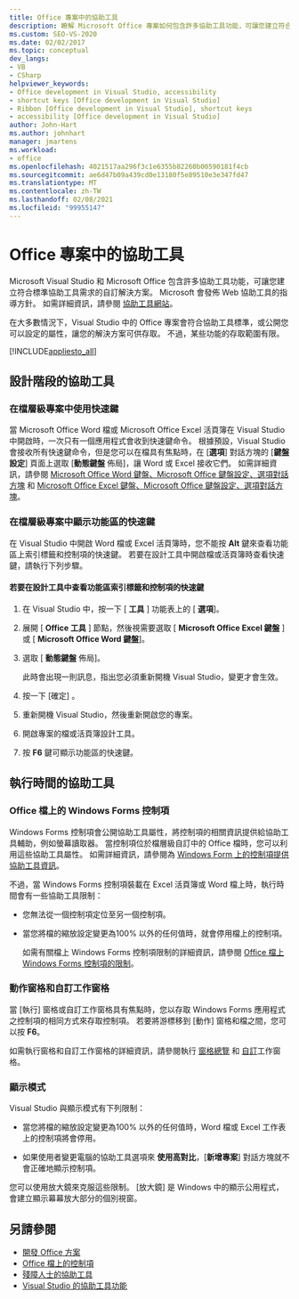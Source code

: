 ```yaml
---
title: Office 專案中的協助工具
description: 瞭解 Microsoft Office 專案如何包含許多協助工具功能，可讓您建立符合標準協助工具需求的自訂解決方案。
ms.custom: SEO-VS-2020
ms.date: 02/02/2017
ms.topic: conceptual
dev_langs:
- VB
- CSharp
helpviewer_keywords:
- Office development in Visual Studio, accessibility
- shortcut keys [Office development in Visual Studio]
- Ribbon [Office development in Visual Studio], shortcut keys
- accessibility [Office development in Visual Studio]
author: John-Hart
ms.author: johnhart
manager: jmartens
ms.workload:
- office
ms.openlocfilehash: 4021517aa296f3c1e6355b82260b00590181f4cb
ms.sourcegitcommit: ae6d47b09a439cd0e13180f5e89510e3e347fd47
ms.translationtype: MT
ms.contentlocale: zh-TW
ms.lasthandoff: 02/08/2021
ms.locfileid: "99955147"
---
```

# <a name="accessibility-in-office-projects"></a>Office 專案中的協助工具

Microsoft Visual Studio 和 Microsoft Office 包含許多協助工具功能，可讓您建立符合標準協助工具需求的自訂解決方案。 Microsoft 會發佈 Web 協助工具的指導方針。 如需詳細資訊，請參閱 [協助工具網站](https://www.microsoft.com/accessibility/)。

在大多數情況下，Visual Studio 中的 Office 專案會符合協助工具標準，或公開您可以設定的屬性，讓您的解決方案可供存取。 不過，某些功能的存取範圍有限。

[!INCLUDE[appliesto_all](../vsto/includes/appliesto-all-md.md)]

## <a name="accessibility-at-design-time"></a>設計階段的協助工具

### <a name="use-shortcut-keys-in-document-level-projects"></a>在檔層級專案中使用快速鍵
 當 Microsoft Office Word 檔或 Microsoft Office Excel 活頁簿在 Visual Studio 中開啟時，一次只有一個應用程式會收到快速鍵命令。 根據預設，Visual Studio 會接收所有快速鍵命令，但是您可以在檔具有焦點時，在 [**選項**] 對話方塊的 [**鍵盤設定**] 頁面上選取 [**動態鍵盤** 佈局]，讓 Word 或 Excel 接收它們。 如需詳細資訊，請參閱 [Microsoft Office Word 鍵盤、Microsoft Office 鍵盤設定、選項對話方塊](../vsto/microsoft-office-word-keyboard-microsoft-office-keyboard-settings-options-dialog-box.md) 和 [Microsoft Office Excel 鍵盤、Microsoft Office 鍵盤設定、選項對話方塊](../vsto/microsoft-office-excel-keyboard-microsoft-office-keyboard-settings-options-dialog-box.md)。

### <a name="display-shortcut-keys-for-the-ribbon-in-document-level-projects"></a>在檔層級專案中顯示功能區的快速鍵
 在 Visual Studio 中開啟 Word 檔或 Excel 活頁簿時，您不能按 **Alt** 鍵來查看功能區上索引標籤和控制項的快速鍵。 若要在設計工具中開啟檔或活頁簿時查看快速鍵，請執行下列步驟。

#### <a name="to-view-shortcut-keys-for-ribbon-tabs-and-controls-in-the-designer"></a>若要在設計工具中查看功能區索引標籤和控制項的快速鍵

1. 在 Visual Studio 中，按一下 [ **工具** ] 功能表上的 [ **選項**]。

2. 展開 [ **Office 工具** ] 節點，然後視需要選取 [ **Microsoft Office Excel 鍵盤** ] 或 [ **Microsoft Office Word 鍵盤**]。

3. 選取 [ **動態鍵盤** 佈局]。

     此時會出現一則訊息，指出您必須重新開機 Visual Studio，變更才會生效。

4. 按一下 [確定]  。

5. 重新開機 Visual Studio，然後重新開啟您的專案。

6. 開啟專案的檔或活頁簿設計工具。

7. 按 **F6** 鍵可顯示功能區的快速鍵。

## <a name="accessibility-at-run-time"></a>執行時間的協助工具

### <a name="windows-forms-controls-on-office-documents"></a>Office 檔上的 Windows Forms 控制項
 Windows Forms 控制項會公開協助工具屬性，將控制項的相關資訊提供給協助工具輔助，例如螢幕讀取器。 當控制項位於檔層級自訂中的 Office 檔時，您可以利用這些協助工具屬性。 如需詳細資訊，請參閱為 [Windows Form 上的控制項提供協助工具資訊](/dotnet/framework/winforms/controls/providing-accessibility-information-for-controls-on-a-windows-form)。

 不過，當 Windows Forms 控制項裝載在 Excel 活頁簿或 Word 檔上時，執行時間會有一些協助工具限制：

- 您無法從一個控制項定位至另一個控制項。

- 當您將檔的縮放設定變更為100% 以外的任何值時，就會停用檔上的控制項。

  如需有關檔上 Windows Forms 控制項限制的詳細資訊，請參閱 [Office 檔上 Windows Forms 控制項的限制](../vsto/limitations-of-windows-forms-controls-on-office-documents.md)。

### <a name="actions-panes-and-custom-task-panes"></a>動作窗格和自訂工作窗格
 當 [執行] 窗格或自訂工作窗格具有焦點時，您以存取 Windows Forms 應用程式之控制項的相同方式來存取控制項。 若要將游標移到 [動作] 窗格和檔之間，您可以按 **F6**。

 如需執行窗格和自訂工作窗格的詳細資訊，請參閱執行 [窗格總覽](../vsto/actions-pane-overview.md) 和 [自訂](../vsto/custom-task-panes.md)工作窗格。

### <a name="display-modes"></a>顯示模式

Visual Studio 與顯示模式有下列限制：

- 當您將檔的縮放設定變更為100% 以外的任何值時，Word 檔或 Excel 工作表上的控制項將會停用。

- 如果使用者變更電腦的協助工具選項來 **使用高對比**，[**新增專案**] 對話方塊就不會正確地顯示控制項。

您可以使用放大鏡來克服這些限制。 [放大鏡] 是 Windows 中的顯示公用程式，會建立顯示幕幕放大部分的個別視窗。

## <a name="see-also"></a>另請參閱

- [開發 Office 方案](../vsto/developing-office-solutions.md)
- [Office 檔上的控制項](../vsto/controls-on-office-documents.md)
- [殘障人士的協助工具](../ide/reference/accessibility-features-of-visual-studio.md)
- [Visual Studio 的協助工具功能](../ide/reference/accessibility-features-of-visual-studio.md)